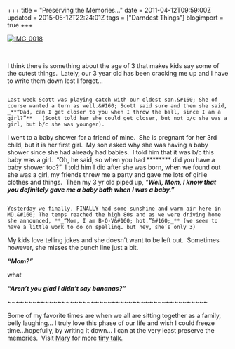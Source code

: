 +++
title = "Preserving the Memories…"
date = 2011-04-12T09:59:00Z
updated = 2015-05-12T22:24:01Z
tags = ["Darndest Things"]
blogimport = true 
+++

[![IMG_0018](https://latc.s3.amazonaws.com/wp-content/uploads/2011/04/IMG_0018.jpg "IMG_0018")](https://latc.s3.amazonaws.com/wp-content/uploads/2011/04/IMG_0018.jpg)

&#160;

I think there is something about the age of 3 that makes kids say some of the cutest things.&#160; Lately, our 3 year old has been cracking me up and I have to write them down lest I forget…

~~~~~~~~~~~~~~~~~~~~~~~~~~~~~~~~~~~~~~~~~~~~~~~~~~~~~~

Last week Scott was playing catch with our oldest son.&#160; She of course wanted a turn as well.&#160; Scott said sure and then she said, _**“Dad, can I get closer to you when I throw the ball, since I am a girl?”** _ (Scott told her she could get closer, but not b/c she was a girl, but b/c she was younger).

~~~~~~~~~~~~~~~~~~~~~~~~~~~~~~~~~~~~~~~~~~~~~~~~~~~~~~

I went to a baby shower for a friend of mine.&#160; She is pregnant for her 3rd child, but it is her first girl.&#160; My son asked why she was having a baby shower since she had already had babies.&#160; I told him that it was b/c this baby was a girl.&#160; “Oh, he said, so when you had ******** did you have a baby shower too?”&#160; I told him I did after she was born, when we found out she was a girl, my friends threw me a party and gave me lots of girlie clothes and things.&#160; Then my 3 yr old piped up, _“**Well, Mom, I know that you definitely gave me a baby bath when I was a baby.”**_

~~~~~~~~~~~~~~~~~~~~~~~~~~~~~~~~~~~~~~~~~~~~~~~~~~~~~~

Yesterday we finally, FINALLY had some sunshine and warm air here in MD.&#160; The temps reached the high 80s and as we were driving home she announced, **_“Mom, I am B-O-V&#160; hot.”&#160;_** (we seem to have a little work to do on spelling… but hey, she’s only 3)

~~~~~~~~~~~~~~~~~~~~~~~~~~~~~~~~~~~~~~~~~~~~~~~~~~~~~~

My kids love telling jokes and she doesn’t want to be left out.&#160; Sometimes however, she misses the punch line just a bit.

**_“Mom?”_**

what

_**“Aren’t you glad I didn’t say bananas?”**_

**_~~~~~~~~~~~~~~~~~~~~~~~~~~~~~~~~~~~~~~~~~~~~~~~~_**

Some of my favorite times are when we all are sitting together as a family, belly laughing… I truly love this phase of our life and wish I could freeze time…hopefully, by writing it down… I can at the very least preserve the memories.&#160; Visit [Mary](http://notbefore7.blogspot.com) for more [tiny talk.](http://notbefore7.blogspot.com/2011/04/tiny-talk-tuesday_11.html)
